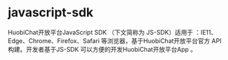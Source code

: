 # javascript-sdk

HuobiChat开放平台JavaScript SDK （下文简称为 JS-SDK）适用于 ：IE11、Edge、Chrome、Firefox、Safari 等浏览器，基于HuobiChat开放平台官方 API 构建。开发者基于JS-SDK 可以方便的开发HuobiChat开放平台App 。

